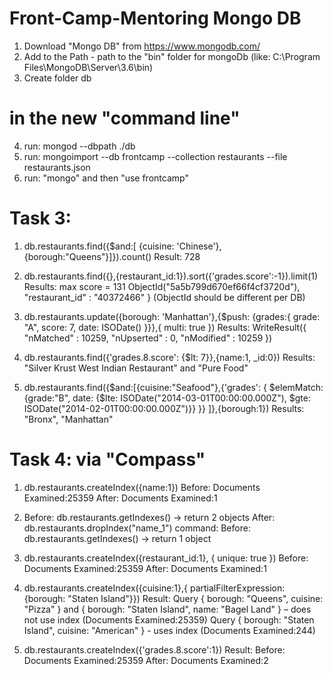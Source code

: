# Front-Camp-Mentoring	Mongo DB

1) Download "Mongo DB" from https://www.mongodb.com/
2) Add to the Path - path to the "bin" folder for mongoDb (like: C:\Program Files\MongoDB\Server\3.6\bin\)
3) Create folder db
# in the new "command line"
4) run: mongod --dbpath ./db
5) run: mongoimport --db frontcamp --collection restaurants --file restaurants.json
6) run: "mongo" and then "use frontcamp"

# Task 3:
1) db.restaurants.find({$and:[ {cuisine: 'Chinese'},{borough:"Queens"}]}).count()		Result: 728

2) db.restaurants.find({},{restaurant_id:1}).sort({'grades.score':-1}).limit(1)			Results: max score = 131			ObjectId("5a5b799d670ef66f4cf3720d"), "restaurant_id" : "40372466" } (ObjectId should be different per DB)

3) db.restaurants.update({borough: 'Manhattan'},{$push: {grades:{ grade: "A", score: 7, date: ISODate() }}},{ multi: true })		Results: WriteResult({ "nMatched" : 10259, "nUpserted" : 0, "nModified" : 10259 })

4) db.restaurants.find({'grades.8.score': {$lt: 7}},{name:1, _id:0})	Results: "Silver Krust West Indian Restaurant" and "Pure Food"

5) db.restaurants.find({$and:[{cuisine:"Seafood"},{'grades': { $elemMatch: {grade:"B", 
	date: {$lte: ISODate("2014-03-01T00:00:00.000Z"), $gte: ISODate("2014-02-01T00:00:00.000Z")}} }} ]},{borough:1})	Results: "Bronx", "Manhattan"


	
# Task 4:	via "Compass"
1)	db.restaurants.createIndex({name:1})	Before: Documents Examined:25359 	After: Documents Examined:1

2) 	Before: db.restaurants.getIndexes() -> return 2 objects		After:	db.restaurants.dropIndex("name_1")	command: Before: db.restaurants.getIndexes() -> return 1 object

3) db.restaurants.createIndex({restaurant_id:1}, { unique: true }) 	Before: Documents Examined:25359	After: Documents Examined:1

4) db.restaurants.createIndex({cuisine:1},{ partialFilterExpression:{borough: "Staten Island"}})	Result: Query { borough: "Queens", cuisine: "Pizza" } and { borough: "Staten Island", name: "Bagel Land" } – does not use index (Documents Examined:25359)
																											Query { borough: "Staten Island", cuisine: "American" }	-	uses index  (Documents Examined:244)

5) db.restaurants.createIndex({'grades.8.score':1})		Result: Before: Documents Examined:25359 	After: Documents Examined:2